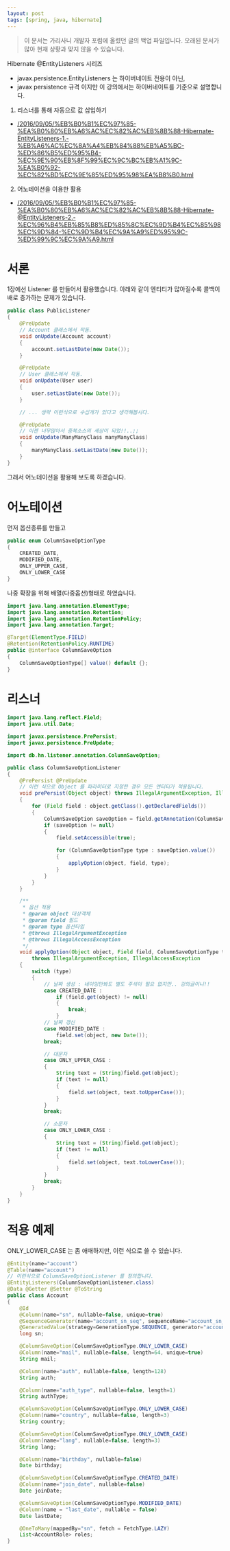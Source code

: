 ```yaml
---
layout: post
tags: [spring, java, hibernate]
---
```


> 이 문서는 가리사니 개발자 포럼에 올렸던 글의 백업 파일입니다.
오래된 문서가 많아 현재 상황과 맞지 않을 수 있습니다.


Hibernate @EntityListeners 시리즈
- javax.persistence.EntityListeners 는 하이버네이트 전용이 아닌,
- javax persistence 규격 이지만 이 강의에서는 하이버네이트를 기준으로 설명합니다.
1. 리스너를 통해 자동으로 값 삽입하기
- [/2016/09/05/%EB%B0%B1%EC%97%85-%EA%B0%80%EB%A6%AC%EC%82%AC%EB%8B%88-Hibernate-EntityListeners-1.-%EB%A6%AC%EC%8A%A4%EB%84%88%EB%A5%BC-%ED%86%B5%ED%95%B4-%EC%9E%90%EB%8F%99%EC%9C%BC%EB%A1%9C-%EA%B0%92-%EC%82%BD%EC%9E%85%ED%95%98%EA%B8%B0.html](/2016/09/05/%EB%B0%B1%EC%97%85-%EA%B0%80%EB%A6%AC%EC%82%AC%EB%8B%88-Hibernate-EntityListeners-1.-%EB%A6%AC%EC%8A%A4%EB%84%88%EB%A5%BC-%ED%86%B5%ED%95%B4-%EC%9E%90%EB%8F%99%EC%9C%BC%EB%A1%9C-%EA%B0%92-%EC%82%BD%EC%9E%85%ED%95%98%EA%B8%B0.html)
2. 어노테이션을 이용한 활용
- [/2016/09/05/%EB%B0%B1%EC%97%85-%EA%B0%80%EB%A6%AC%EC%82%AC%EB%8B%88-Hibernate-@EntityListeners-2.-%EC%96%B4%EB%85%B8%ED%85%8C%EC%9D%B4%EC%85%98%EC%9D%84-%EC%9D%B4%EC%9A%A9%ED%95%9C-%ED%99%9C%EC%9A%A9.html](/2016/09/05/%EB%B0%B1%EC%97%85-%EA%B0%80%EB%A6%AC%EC%82%AC%EB%8B%88-Hibernate-@EntityListeners-2.-%EC%96%B4%EB%85%B8%ED%85%8C%EC%9D%B4%EC%85%98%EC%9D%84-%EC%9D%B4%EC%9A%A9%ED%95%9C-%ED%99%9C%EC%9A%A9.html)


# 서론
1장에선 Listener 를 만들어서 활용했습니다.
아래와 같이 엔티티가 많아질수록 콜백이 배로 증가하는 문제가 있습니다.
``` java
public class PublicListener
{
	@PreUpdate
	// Account 클래스에서 작동.
	void onUpdate(Account account)
	{
		account.setLastDate(new Date());
	}

	@PreUpdate
	// User 클래스에서 작동.
	void onUpdate(User user)
	{
		user.setLastDate(new Date());
	}

	// ... 생략 이런식으로 수십개가 있다고 생각해봅시다.

	@PreUpdate
	// 이젠 너무많아서 중복소스의 세상이 되었!!..;;
	void onUpdate(ManyManyClass manyManyClass)
	{
		manyManyClass.setLastDate(new Date());
	}
}
```
그래서 어노테이션을 활용해 보도록 하겠습니다.


# 어노테이션
먼저 옵션종류를 만들고
``` java
public enum ColumnSaveOptionType
{
	CREATED_DATE,
	MODIFIED_DATE,
	ONLY_UPPER_CASE,
	ONLY_LOWER_CASE
}
```
나중 확장을 위해 배열(다중옵션)형태로 하였습니다.
``` java
import java.lang.annotation.ElementType;
import java.lang.annotation.Retention;
import java.lang.annotation.RetentionPolicy;
import java.lang.annotation.Target;

@Target(ElementType.FIELD)
@Retention(RetentionPolicy.RUNTIME)
public @interface ColumnSaveOption
{
	ColumnSaveOptionType[] value() default {};
}
```


# 리스너
``` java
import java.lang.reflect.Field;
import java.util.Date;

import javax.persistence.PrePersist;
import javax.persistence.PreUpdate;

import db.hn.listener.annotation.ColumnSaveOption;

public class ColumnSaveOptionListener
{
	@PrePersist @PreUpdate
	// 이런 식으로 Object 를 파라미터로 지정한 경우 모든 엔티티가 적용됩니다.
	void prePersist(Object object) throws IllegalArgumentException, IllegalAccessException
	{
		for (Field field : object.getClass().getDeclaredFields())
		{
			ColumnSaveOption saveOption = field.getAnnotation(ColumnSaveOption.class);
			if (saveOption != null)
			{
				field.setAccessible(true);

				for (ColumnSaveOptionType type : saveOption.value())
				{
					applyOption(object, field, type);
				}
			}
		}
	}

	/**
	 * 옵션 적용
	 * @param object 대상객체
	 * @param field 필드
	 * @param type 옵션타입
	 * @throws IllegalArgumentException
	 * @throws IllegalAccessException
	 */
	void applyOption(Object object, Field field, ColumnSaveOptionType type)
		throws IllegalArgumentException, IllegalAccessException
	{
		switch (type)
		{
			// 날짜 생성 : 네이밍만봐도 별도 주석이 필요 없지만.. 강의글이니!!
			case CREATED_DATE :
				if (field.get(object) != null)
				{
					break;
				}
			// 날짜 갱신
			case MODIFIED_DATE :
				field.set(object, new Date());
			break;

			// 대문자
			case ONLY_UPPER_CASE :
			{
				String text = (String)field.get(object);
				if (text != null)
				{
					field.set(object, text.toUpperCase());
				}
			}
			break;

			// 소문자
			case ONLY_LOWER_CASE :
			{
				String text = (String)field.get(object);
				if (text != null)
				{
					field.set(object, text.toLowerCase());
				}
			}
			break;
		}
	}
}
```


# 적용 예제
ONLY_LOWER_CASE 는 좀 애매하지만, 이런 식으로 쓸 수 있습니다.
``` java
@Entity(name="account")
@Table(name="account")
// 이런식으로 ColumnSaveOptionListener 를 정의합니다.
@EntityListeners(ColumnSaveOptionListener.class)
@Data @Getter @Setter @ToString
public class Account
{
	@Id
	@Column(name="sn", nullable=false, unique=true)
	@SequenceGenerator(name="account_sn_seq", sequenceName="account_sn_seq", allocationSize=1)
	@GeneratedValue(strategy=GenerationType.SEQUENCE, generator="account_sn_seq")
	long sn;

	@ColumnSaveOption(ColumnSaveOptionType.ONLY_LOWER_CASE)
	@Column(name="mail", nullable=false, length=64, unique=true)
	String mail;

	@Column(name="auth", nullable=false, length=128)
	String auth;

	@Column(name="auth_type", nullable=false, length=1)
	String authType;

	@ColumnSaveOption(ColumnSaveOptionType.ONLY_LOWER_CASE)
	@Column(name="country", nullable=false, length=3)
	String country;

	@ColumnSaveOption(ColumnSaveOptionType.ONLY_LOWER_CASE)
	@Column(name="lang", nullable=false, length=3)
	String lang;

	@Column(name="birthday", nullable=false)
	Date birthday;

	@ColumnSaveOption(ColumnSaveOptionType.CREATED_DATE)
	@Column(name="join_date", nullable=false)
	Date joinDate;

	@ColumnSaveOption(ColumnSaveOptionType.MODIFIED_DATE)
	@Column(name = "last_date", nullable = false)
	Date lastDate;

	@OneToMany(mappedBy="sn", fetch = FetchType.LAZY)
	List<AccountRole> roles;
}
```